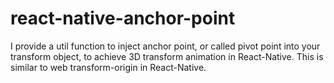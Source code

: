# react-native-anchor-point
I provide a util function to inject anchor point, or called pivot point into your transform object, to achieve 3D transform animation in React-Native. This is similar to web transform-origin in React-Native. 
